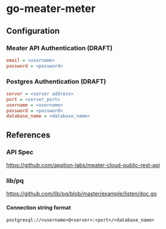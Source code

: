 # go-meater-meter

## Configuration
### Meater API Authentication (DRAFT)
```ini
email = <username>
password = <password>
```
### Postgres Authentication (DRAFT)
```ini
server = <server address>
port = <server_port>
username = <username>
password = <password>
database_name = <database_name>
```

## References
### API Spec
https://github.com/apption-labs/meater-cloud-public-rest-api
### lib/pq
https://github.com/lib/pq/blob/master/example/listen/doc.go
#### Connection string format
`postgresql://<username>@<server>:<port>/<database_name>`
